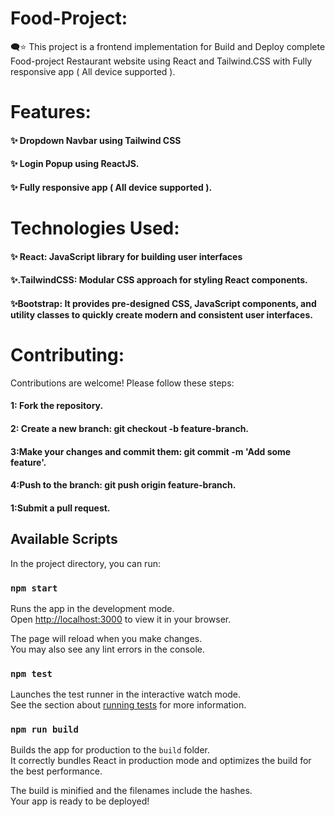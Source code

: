 # Food-Project:

🗨️⭐ This project is a frontend implementation for  Build and Deploy complete Food-project Restaurant  website using React and Tailwind.CSS with Fully responsive app ( All device supported ).

# Features:

<div>
  <h4> ✨ Dropdown Navbar using Tailwind CSS</h4>
  <h4> ✨ Login Popup using ReactJS.</h4>
  <h4> ✨ Fully responsive app ( All device supported ).</h4>
</div>

# Technologies Used:

<div>
  <h4> ✨ React: JavaScript library for building user interfaces</h4>
  <h4> ✨.TailwindCSS: Modular CSS approach for styling React components.</h4>
  <h4>✨Bootstrap: It provides pre-designed CSS, JavaScript components, and utility classes to quickly create modern and consistent user interfaces. </h4>
</div>


  # Contributing:

  Contributions are welcome! Please follow these steps:
  <div>
    <h4> 1: Fork the repository.</h4>
      <h4>2: Create a new branch: git checkout -b feature-branch.</h4>
     <h4>3:Make your changes and commit them: git commit -m 'Add some feature'.</h4>
    <h4> 4:Push to the branch: git push origin feature-branch.</h4>
    <h4> 1:Submit a pull request.</h4>
  </div>


 
## Available Scripts

In the project directory, you can run:

### `npm start`

Runs the app in the development mode.\
Open [http://localhost:3000](http://localhost:3000) to view it in your browser.

The page will reload when you make changes.\
You may also see any lint errors in the console.

### `npm test`

Launches the test runner in the interactive watch mode.\
See the section about [running tests](https://facebook.github.io/create-react-app/docs/running-tests) for more information.

### `npm run build`

Builds the app for production to the `build` folder.\
It correctly bundles React in production mode and optimizes the build for the best performance.

The build is minified and the filenames include the hashes.\
Your app is ready to be deployed!


